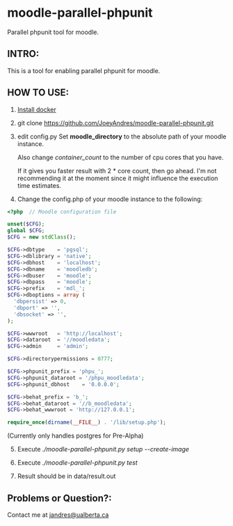 # moodle-parallel-phpunit
Parallel phpunit tool for moodle.

## INTRO:
This is a tool for enabling parallel phpunit for moodle.

## HOW TO USE:
1. [Install docker](https://docs.docker.com/installation/)
2. git clone https://github.com/JoeyAndres/moodle-parallel-phpunit.git
3. edit config.py
   Set **moodle_directory** to the absolute path of your moodle instance.
   
   Also change *container\_count* to the number of cpu cores that you have.
   
   If it gives you faster result with 2 * core count, then go ahead. I'm
   not recommending it at the moment since it might influence the execution
   time estimates.
   
4. Change the config.php of your moodle instance to the following:

```php
<?php  // Moodle configuration file

unset($CFG);
global $CFG;
$CFG = new stdClass();

$CFG->dbtype    = 'pgsql';
$CFG->dblibrary = 'native';
$CFG->dbhost    = 'localhost';
$CFG->dbname    = 'moodledb';
$CFG->dbuser    = 'moodle';
$CFG->dbpass    = 'moodle';
$CFG->prefix    = 'mdl_';
$CFG->dboptions = array (
  'dbpersist' => 0,
  'dbport' => '',
  'dbsocket' => '',
);

$CFG->wwwroot   = 'http://localhost';
$CFG->dataroot  = '//moodledata';
$CFG->admin     = 'admin';

$CFG->directorypermissions = 0777;

$CFG->phpunit_prefix = 'phpu_';
$CFG->phpunit_dataroot = '/phpu_moodledata';
$CFG->phpunit_dbhost    = '0.0.0.0';

$CFG->behat_prefix = 'b_';
$CFG->behat_dataroot = '//b_moodledata';
$CFG->behat_wwwroot = 'http://127.0.0.1';

require_once(dirname(__FILE__) . '/lib/setup.php');
```

(Currently only handles postgres for Pre-Alpha)

5. Execute _./moodle-parallel-phpunit.py setup  --create-image_
   
6. Execute _./moodle-parallel-phpunit.py test_

7. Result should be in data/result.out


## Problems or Question?:
Contact me at jandres@ualberta.ca